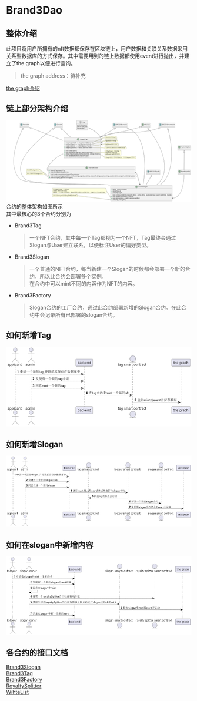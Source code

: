 # Brand3Dao

## 整体介绍

此项目将用户所拥有的nft数据都保存在区块链上，用户数据和关联关系数据采用关系型数据库的方式保存。其中需要用到的链上数据都使用event进行抛出，并建立了the
graph以便进行查询。
> the graph address：待补充

[the graph介绍](https://thegraph.com/en/)

## 链上部分架构介绍

![img_1.png](img_1.png)
合约的整体架构如图所示  
其中最核心的3个合约分别为

* Brand3Tag
  > 一个NFT合约，其中每一个Tag都视为一个NFT，Tag最终会通过Slogan与User建立联系，以便标注User的偏好类型。
* Brand3Slogan
  > 一个普通的NFT合约，每当新建一个Slogan的时候都会部署一个新的合约，所以此合约会部署多个实例。  
  > 在合约中可以mint不同的内容作为NFT的内容。
* Brand3Factory
  > Slogan合约的工厂合约，通过此合约部署新增的Slogan合约。在此合约中会记录所有已部署的slogan合约。

## 如何新增Tag

![img.png](img.png)

## 如何新增Slogan

![img_2.png](img_2.png)

## 如何在slogan中新增内容

![img_3.png](img_3.png)

## 各合约的接口文档

[Brand3Slogan](./docs/Brand3SloganDoc.md)  
[Brand3Tag](./docs/Brand3TagDoc.md)  
[Brand3Factory](./docs/Brand3FactoryDoc.md)  
[RoyaltySplitter](./docs/RoyaltySplitterDoc.md)  
[WihteList](./docs/WhiteListDoc.md)  

